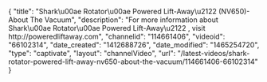 {
    "title": "Shark\u00ae Rotator\u00ae Powered Lift-Away\u2122 (NV650)- About The Vacuum",
    "description": "For more information about Shark\u00ae Rotator\u00ae Powered Lift-Away\u2122 , visit http:\/\/poweredliftaway.com",
    "channelid": "114661406",
    "videoid": "66102314",
    "date_created": "1412688726",
    "date_modified": "1465254720",
    "type": "captivate",
    "layout": "channelVideo",
    "url": "\/latest-videos\/shark-rotator-powered-lift-away-nv650-about-the-vacuum\/114661406-66102314"
}